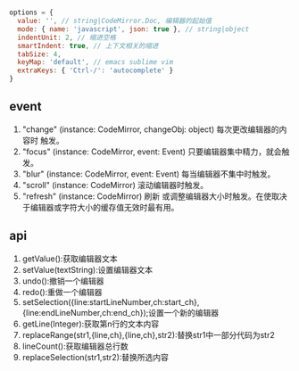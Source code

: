 #

```js
options = {
  value: '', // string|CodeMirror.Doc, 编辑器的起始值
  mode: { name: 'javascript', json: true }, // string|object
  indentUnit: 2, // 缩进空格
  smartIndent: true, // 上下文相关的缩进
  tabSize: 4,
  keyMap: 'default', // emacs sublime vim
  extraKeys: { 'Ctrl-/': 'autocomplete' }
}
```

## event

1. "change" (instance: CodeMirror, changeObj: object)
   每次更改编辑器的内容时 触发。
2. "focus" (instance: CodeMirror, event: Event)
   只要编辑器集中精力，就会触发。
3. "blur" (instance: CodeMirror, event: Event)
   每当编辑器不集中时触发。
4. "scroll" (instance: CodeMirror)
   滚动编辑器时触发。
5. "refresh" (instance: CodeMirror)
   刷新 或调整编辑器大小时触发。在使取决于编辑器或字符大小的缓存值无效时最有用。

## api
1. getValue():获取编辑器文本
2. setValue(textString):设置编辑器文本
3. undo():撤销一个编辑器
4. redo():重做一个编辑器
5. setSelection({line:startLineNumber,ch:start_ch},{line:endLineNumber,ch:end_ch});设置一个新的编辑器
6. getLine(Integer):获取第n行的文本内容
7. replaceRange(str1,{line,ch},{line,ch},str2):替换str1中一部分代码为str2
8. lineCount():获取编辑器总行数 
9. replaceSelection(str1,str2):替换所选内容

